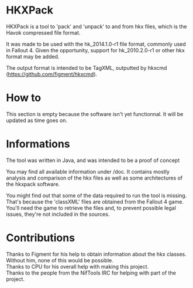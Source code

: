 # HKXPack

HKXPack is a tool to 'pack' and 'unpack' to and from hkx files, which is the Havok compressed file format.

It was made to be used with the hk\_2014.1.0-r1 file format, commonly used in Fallout 4. Given the opportunity, support for hk_2010.2.0-r1 or other hkx format may be added.

The output format is intended to be TagXML, outputted by hkxcmd (https://github.com/figment/hkxcmd).

# How to

This section is empty because the software isn't yet functionnal. It will be updated as time goes on.

# Informations

The tool was written in Java, and was intended to be a proof of concept 

You may find all available information under /doc. It contains mostly analysis and comparison of the hkx files as well as some architectures of the hkxpack software.

You might find out that some of the data required to run the tool is missing. That's because the 'classXML' files are obtained from the Fallout 4 game. You'll need the game to retrieve the files and, to prevent possible legal issues, they're not included in the sources.

# Contributions

Thanks to Figment for his help to obtain information about the hkx classes. Without him, none of this would be possible.  
Thanks to CPU for his overall help with making this project.  
Thanks to the people from the NifTools IRC for helping with part of the project.
